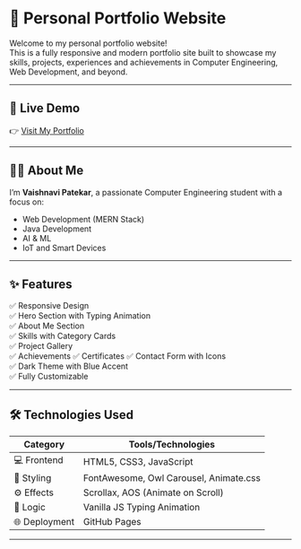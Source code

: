 # 💼 Personal Portfolio Website

Welcome to my personal portfolio website!  
This is a fully responsive and modern portfolio site built to showcase my skills, projects, experiences and achievements in Computer Engineering, Web Development, and beyond.

---

## 🚀 Live Demo

👉 [Visit My Portfolio](https://vaishnavi-patekar.github.io/Portfolio/) 

---

## 🧑‍💻 About Me

I’m **Vaishnavi Patekar**, a passionate Computer Engineering student with a focus on:
- Web Development (MERN Stack)
- Java Development
- AI & ML
- IoT and Smart Devices

---

## ✨ Features

✅ Responsive Design  
✅ Hero Section with Typing Animation  
✅ About Me Section  
✅ Skills with Category Cards  
✅ Project Gallery  
✅ Achievements
✅ Certificates
✅ Contact Form with Icons  
✅ Dark Theme with Blue Accent  
✅ Fully Customizable

---

## 🛠️ Technologies Used

| Category     | Tools/Technologies           |
|--------------|------------------------------|
| 💻 Frontend   | HTML5, CSS3, JavaScript      |
| 🎨 Styling    | FontAwesome, Owl Carousel, Animate.css |
| ⚙️ Effects    | Scrollax, AOS (Animate on Scroll) |
| 🧠 Logic      | Vanilla JS Typing Animation  |
| 🌐 Deployment | GitHub Pages                 |

---


